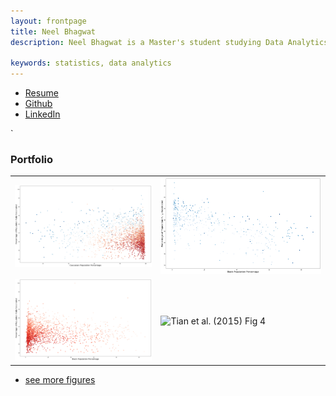 ```yaml
---
layout: frontpage
title: Neel Bhagwat
description: Neel Bhagwat is a Master's student studying Data Analytics at the George Washington University. He hopes to use his interests and work to fuel advocacy for the public good and hold governments accountable to meeting the needs of constituents. 

keywords: statistics, data analytics
---
```


<div class="navbar">
  <div class="navbar-inner">
      <ul class="nav">
          <li><a href="{{ BASE_PATH }}/assets/Neel_Bhagwat_Resume.pdf">Resume</a></li>
          <li><a href="https://github.com/bhagwatn2021">Github</a></li>
          <li><a href="https://www.linkedin.com/in/neel-b-96bb69128/">LinkedIn</a></li>
      </ul>
  </div>
</div>`

### <a name="Portfolio"></a>Portfolio

<table class="wide">
<tr>
  <td class="left">
        <img src="assets/publpics/White-vaccinations.png" alt="R/qtlcharts example" title="COVID vaccination rate vs. white population per county"/>
  </td>
  <td class="right">
        <img src="assets/publpics/Black-vaccinations-scatter-Democratic.png" alt="Tian et
        al. (2016) Fig 4" title="COVID vaccination rate vs. white population per county in Democratic-leaning counties"/>
  </td>
</tr>
<tr>
  <td class="left">
   <img src="assets/publpics/Black-vaccinations-scatter-GOP.png" alt="Tian et
        al. (2016) Fig 4" title="COVID vaccination rate vs. white population per county in GOP-leaning counties"/>
  </td>
  <td class="right">
        <img src="Hate-tweets-congress-vaccinations.png" alt="Tian et al. (2015) Fig 4" title="Hate crimes versus. political orientiation by county"/>
  </td>
</tr>
</table>

<div class="navbar">
  <div class="navbar-inner">
      <ul class="nav">
          <li><a href="morefigs.html">see more figures</a></li>
      </ul>
  </div>
</div>
